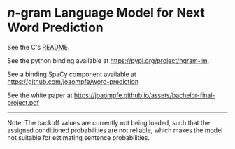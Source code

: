 # *n*-gram Language Model for Next Word Prediction

See the C's [README](src/c/README.md).

See the python binding available at https://pypi.org/project/ngram-lm.

See a binding SpaCy component available at https://github.com/joaompfe/word-prediction

See the white paper at https://joaompfe.github.io/assets/bachelor-final-project.pdf

---
Note: The backoff values are currently not being loaded, such that the 
assigned conditioned probabilities are not reliable, which makes the model 
not suitable for estimating sentence probabilities.

